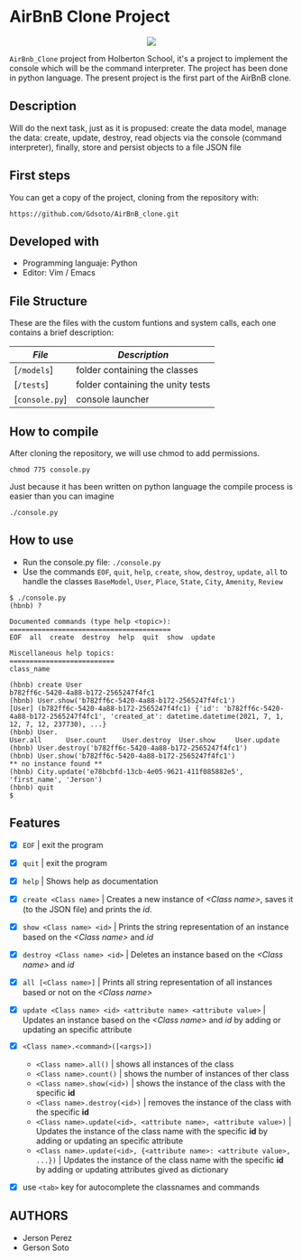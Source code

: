 #  AirBnB Clone Project

<p align="center">
    <img src="https://www.holbertonschool.com/holberton-logo.png"/>
</p>

`AirBnb_Clone` project from Holberton School, it's a project to implement the console which will be the command interpreter. The project has been done in python language. The present project is the first part of the AirBnB clone.

## Description

Will do the next task, just as it is propused: create the data model, manage the data: create, update, destroy, read objects via the console (command interpreter), finally, store and persist objects to a file JSON file

## First steps

You can get a copy of the project, cloning from the repository with:
```
https://github.com/Gdsoto/AirBnB_clone.git
```

## Developed with
- Programming languaje: Python
- Editor: Vim / Emacs

## File Structure
These are the files with the custom funtions and system calls, each one contains a brief description:

|   ***File***    |  ***Description***                   |
|---------------|---------------------------------------|
|  [`/models`]	|  folder containing the classes	|
|  [`/tests`]	|  folder containing the unity tests	|
|  [`console.py`] | console launcher |

## How to compile
After cloning the repository, we will use chmod to add permissions.

```
chmod 775 console.py
```
Just because it has been written on python language the compile process is easier than you can imagine

```
./console.py
```
## How to use

 - Run the console.py file: `./console.py`
 - Use the commands `EOF`, `quit`, `help`, `create`, `show`, `destroy`, `update`, `all` to handle the classes `BaseModel`,         `User`, `Place`, `State`, `City`, `Amenity`, `Review`
```shell
$ ./console.py
(hbnb) ?

Documented commands (type help <topic>):
========================================
EOF  all  create  destroy  help  quit  show  update

Miscellaneous help topics:
==========================
class_name

(hbnb) create User
b782ff6c-5420-4a88-b172-2565247f4fc1
(hbnb) User.show('b782ff6c-5420-4a88-b172-2565247f4fc1')
[User] (b782ff6c-5420-4a88-b172-2565247f4fc1) {'id': 'b782ff6c-5420-4a88-b172-2565247f4fc1', 'created_at': datetime.datetime(2021, 7, 1, 12, 7, 12, 237730), ...}
(hbnb) User.
User.all      User.count    User.destroy  User.show     User.update
(hbnb) User.destroy('b782ff6c-5420-4a88-b172-2565247f4fc1')
(hbnb) User.show('b782ff6c-5420-4a88-b172-2565247f4fc1')
** no instance found **
(hbnb) City.update('e78bcbfd-13cb-4e05-9621-411f085882e5', 'first_name', 'Jerson')
(hbnb) quit
$
```

## Features
- [x] `EOF` | exit the program 
- [x] `quit` | exit the program
- [x]  `help` | Shows help as documentation
- [x] `create <Class name>` | Creates a new instance of _\<Class name>_, saves it (to the JSON file) and prints the _id_.
- [x] `show <Class name> <id>` | Prints the string representation of an instance based on the _\<Class name>_ and _id_
- [x] `destroy <Class name> <id>` | Deletes an instance based on the _\<Class name>_ and _id_
- [x] `all [<Class name>]` | Prints all string representation of all instances based or not on the _\<Class name>_
- [x] `update <Class name> <id> <attribute name> <attribute value>` | Updates an instance based on the _\<Class name>_ and _id_ by adding or updating an specific attribute
- [x] `<Class name>.<command>([<args>])`
    - `<Class name>.all()` | shows all instances of the class
    - `<Class name>.count()` | shows the number of instances of ther class
    - `<Class name>.show(<id>)` | shows the instance of the class with the specific **id**
    - `<Class name>.destroy(<id>)` | removes the instance of the class with the specific **id**
    - `<Class name>.update(<id>, <attribute name>, <attribute value>)` | Updates the instance of the class name with the specific **id** by adding or updating an specific attribute
    - `<Class name>.update(<id>, {<attribute name>: <attribute value>, ...})` | Updates the instance of the class name with the specific **id** by adding or updating attributes gived as dictionary
- [x] use `<tab>` key for autocomplete the classnames and commands


## AUTHORS
* Jerson Perez
* Gerson Soto
